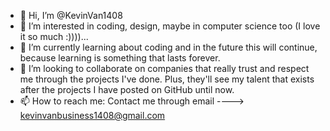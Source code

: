 - 👋 Hi, I’m @KevinVan1408
- 👀 I’m interested in coding, design, maybe in computer science too (I love it so much :))))...
- 🌱 I’m currently learning about coding and in the future this will continue, because learning is something that lasts forever.
- 💞️ I’m looking to collaborate on companies that really trust and respect me through the projects I've done. 
      Plus, they'll see my talent that exists after the projects I have posted on GitHub until now.
- 📫 How to reach me: Contact me through email ----> kevinvanbusiness1408@gmail.com

<!---
KevinVan1408/KevinVan1408 is a ✨ special ✨ repository because its `README.md` (this file) appears on your GitHub profile.
You can click the Preview link to take a look at your changes.
--->
